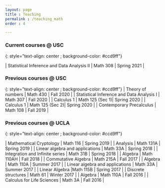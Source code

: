 ```yaml
---
layout: page
title : Teaching
permalink : /teaching_math
order : 4

---
```


### Current courses @ USC
{: style="text-align: center ; background-color: #ccd9ff"}

| Statistical Inference and Data Analysis II | Math 308 | Spring 2021 |


### Previous courses @ USC
{: style="text-align: center ; background-color: #ccd9ff"}
| Theory of numbers | Math 430 | Fall 2020 |
| Statistical Inference and Data Analysis I | Math 307 | Fall 2020 |
| Calculus 1 |    Math 125 (Sec 1)|	Spring 2020 |
| Calculus 1 |    Math 125 (Sec 2)|	Spring 2020 |
| Contemporary Precalculus |	Math 108 | Fall 2019 |

### Previous courses @ UCLA
{: style="text-align: center ; background-color: #ccd9ff"}

| Mathematical Cryptology	| Math 116	 | Spring 2019 |
| Analysis	| Math 131A |	Spring 2019 |
| Linear algebra and applications |	Math 33A	| Spring 2018 |
| Integration and Infinite series |	Math 31B | Spring 2018 |
| Algebra	 | Math 110AH |	Fall 2018 |
| Commutative Algebra |	Math 215A |	Fall 2017 |
| Algebra	| Math 110A |	Summer 2017 |
| Linear algebra and applications |	Math 33A |	Summer 2017 |
| Linear Algebra	|Math 115B |	Spring 2017 |
| Discrete structures	| Math 61 |	Winter 2017 |
| Algebra |	Math 110A |	Fall 2016 |
| Calculus for Life Sciences |	Math 3A |	Fall 2016 |
